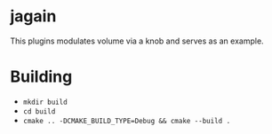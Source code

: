 # jagain

This plugins modulates volume via a knob and serves as an example.

# Building
- `mkdir build`
- `cd build`
- `cmake .. -DCMAKE_BUILD_TYPE=Debug && cmake --build .`
